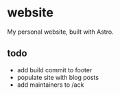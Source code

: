 # website

My personal website, built with Astro.

## todo

- add build commit to footer
- populate site with blog posts
- add maintainers to /ack
